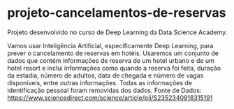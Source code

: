 # projeto-cancelamentos-de-reservas
Projeto desenvolvido no curso de Deep Learning da Data Science Academy.

Vamos usar Inteligência Artificial, especificamente Deep Learning, para prever o cancelamento de reservas em hotéis.
Usaremos um conjunto de dados que contém informações de reserva de um hotel urbano e de um hotel resort e inclui informações como quando a reserva foi feita, duração da estadia, número de adultos, data de chegada e número de vagas disponíveis, entre outras informações.
Todas as informações de identificação pessoal foram removidas dos dados.
Fonte de Dados:
https://www.sciencedirect.com/science/article/pii/S2352340918315191
